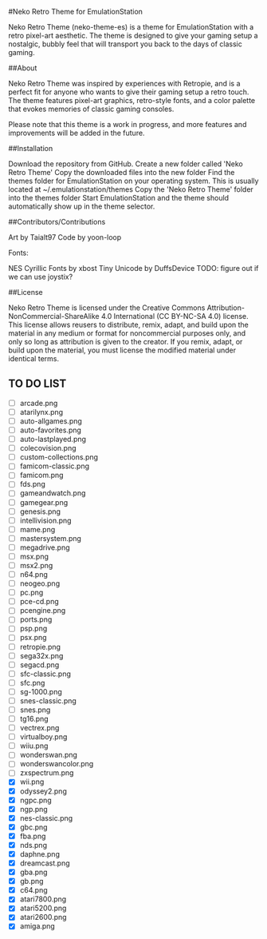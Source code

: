 #Neko Retro Theme for EmulationStation

Neko Retro Theme (neko-theme-es) is a theme for EmulationStation with a retro pixel-art aesthetic. The theme is designed to give your gaming setup a nostalgic, bubbly feel that will transport you back to the days of classic gaming.

##About

Neko Retro Theme was inspired by experiences with Retropie, and is a perfect fit for anyone who wants to give their gaming setup a retro touch. The theme features pixel-art graphics, retro-style fonts, and a color palette that evokes memories of classic gaming consoles.

Please note that this theme is a work in progress, and more features and improvements will be added in the future.

##Installation

Download the repository from GitHub.
Create a new folder called 'Neko Retro Theme'
Copy the downloaded files into the new folder
Find the themes folder for EmulationStation on your operating system. This is usually located at ~/.emulationstation/themes
Copy the 'Neko Retro Theme' folder into the themes folder
Start EmulationStation and the theme should automatically show up in the theme selector.

##Contributors/Contributions

Art by Taialt97
Code by yoon-loop

Fonts:

NES Cyrillic Fonts by xbost
Tiny Unicode by DuffsDevice
TODO: figure out if we can use joystix?

##License

Neko Retro Theme is licensed under the Creative Commons Attribution-NonCommercial-ShareAlike 4.0 International (CC BY-NC-SA 4.0) license. This license allows reusers to distribute, remix, adapt, and build upon the material in any medium or format for noncommercial purposes only, and only so long as attribution is given to the creator. If you remix, adapt, or build upon the material, you must license the modified material under identical terms.

## TO DO LIST 

- [ ] arcade.png
- [ ] atarilynx.png
- [ ] auto-allgames.png
- [ ] auto-favorites.png
- [ ] auto-lastplayed.png
- [ ] colecovision.png
- [ ] custom-collections.png
- [ ] famicom-classic.png
- [ ] famicom.png
- [ ] fds.png
- [ ] gameandwatch.png
- [ ] gamegear.png
- [ ] genesis.png
- [ ] intellivision.png
- [ ] mame.png
- [ ] mastersystem.png
- [ ] megadrive.png
- [ ] msx.png
- [ ] msx2.png
- [ ] n64.png
- [ ] neogeo.png
- [ ] pc.png
- [ ] pce-cd.png
- [ ] pcengine.png
- [ ] ports.png
- [ ] psp.png
- [ ] psx.png
- [ ] retropie.png
- [ ] sega32x.png
- [ ] segacd.png
- [ ] sfc-classic.png
- [ ] sfc.png
- [ ] sg-1000.png
- [ ] snes-classic.png
- [ ] snes.png
- [ ] tg16.png
- [ ] vectrex.png
- [ ] virtualboy.png
- [ ] wiiu.png
- [ ] wonderswan.png
- [ ] wonderswancolor.png
- [ ] zxspectrum.png
- [x] wii.png
- [x] odyssey2.png
- [x] ngpc.png
- [x] ngp.png
- [x] nes-classic.png
- [x] gbc.png
- [x] fba.png
- [x] nds.png
- [x] daphne.png
- [x] dreamcast.png
- [x] gba.png
- [x] gb.png
- [x] c64.png
- [x] atari7800.png
- [x] atari5200.png
- [x] atari2600.png
- [x] amiga.png
